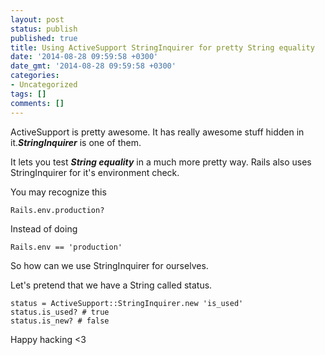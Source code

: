 ```yaml
---
layout: post
status: publish
published: true
title: Using ActiveSupport StringInquirer for pretty String equality
date: '2014-08-28 09:59:58 +0300'
date_gmt: '2014-08-28 09:59:58 +0300'
categories:
- Uncategorized
tags: []
comments: []
---
```

ActiveSupport is pretty awesome. It has really awesome stuff hidden in it.***StringInquirer*** is one of them.

It lets you test ***String equality*** in a much more pretty way. Rails also uses StringInquirer for it's environment check.

You may recognize this

    Rails.env.production?

Instead of doing

    Rails.env == 'production'

So how can we use StringInquirer for ourselves.

Let's pretend that we have a String called status.

    status = ActiveSupport::StringInquirer.new 'is_used'
    status.is_used? # true
    status.is_new? # false

Happy hacking &lt;3

